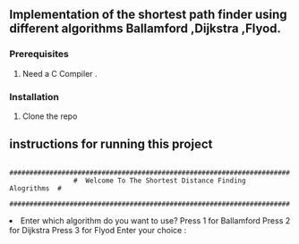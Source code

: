 <!-- GETTING STARTED -->
## Implementation of the shortest path finder using different algorithms Ballamford ,Dijkstra ,Flyod.
### Prerequisites
1. Need a C Compiler .
### Installation
1. Clone the repo
## instructions for running this project
            ######################################################################
                    #  Welcome To The Shortest Distance Finding  Alogrithms  #
            ######################################################################
             
<li>Enter which algorithm do you want to use?
Press 1 for  Ballamford
Press 2 for Dijkstra
Press 3 for  Flyod
Enter your choice :
<br></li>

